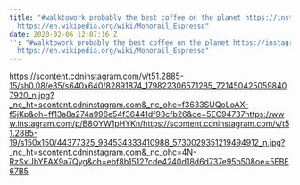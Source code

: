 ```yaml
---
title: "#walktowork probably the best coffee on the planet https://instagram.com/monorailespresso?igshid=1qbaamvnv6jz7
  https://en.wikipedia.org/wiki/Monorail_Espresso"
date: 2020-02-06 12:07:16 Z
'': "#walktowork probably the best coffee on the planet https://instagram.com/monorailespresso?igshid=1qbaamvnv6jz7
  https://en.wikipedia.org/wiki/Monorail_Espresso"
---
```


https://scontent.cdninstagram.com/v/t51.2885-15/sh0.08/e35/s640x640/82891874_179822306571285_7214504250598407920_n.jpg?_nc_ht=scontent.cdninstagram.com&_nc_ohc=f3633SUQoLoAX-f5jKp&oh=ff13a8a274a996e54f36441df93cfb26&oe=5EC94737https://www.instagram.com/p/B8OYW1pHYKn/https://scontent.cdninstagram.com/v/t51.2885-19/s150x150/44377325_934534333410988_5730029351219494912_n.jpg?_nc_ht=scontent.cdninstagram.com&_nc_ohc=4N-RzSxUbYEAX9a7Qyg&oh=ebf8b15127cde4240d18d6d737e95b50&oe=5EBE67B5